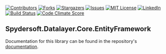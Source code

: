 [![Contributors][contributors-shield]][contributors-url]
[![Forks][forks-shield]][forks-url]
[![Stargazers][stars-shield]][stars-url]
[![Issues][issues-shield]][issues-url]
[![MIT License][license-shield]][license-url]
[![LinkedIn][linkedin-shield]][linkedin-url]
[![Build Status][build-shield]][build-url]
[![Code Climate Score][codeclimate-shield]][codeclimate-url]

## Spydersoft.Datalayer.Core.EntityFramework

Documentation for this library can be found in the repository's [documentation](docs/).

<!-- MARKDOWN LINKS & IMAGES -->
<!-- https://www.markdownguide.org/basic-syntax/#reference-style-links -->
[contributors-shield]: https://img.shields.io/github/contributors/spyder007/spydersoft.datalayer.core.entityframework.svg?style=for-the-badge
[contributors-url]: https://github.com/spyder007/spydersoft.datalayer.core.entityframework/graphs/contributors
[forks-shield]: https://img.shields.io/github/forks/spyder007/spydersoft.datalayer.core.entityframework.svg?style=for-the-badge
[forks-url]: https://github.com/spyder007/spydersoft.datalayer.core.entityframework/network/members
[stars-shield]: https://img.shields.io/github/stars/spyder007/spydersoft.datalayer.core.entityframework?style=for-the-badge
[stars-url]: https://github.com/spyder007/spydersoft.datalayer.core.entityframework/stargazers
[issues-shield]: https://img.shields.io/github/issues/spyder007/spydersoft.datalayer.core.entityframework.svg?style=for-the-badge
[issues-url]: https://github.com/spyder007/spydersoft.datalayer.core.entityframework/issues
[license-shield]: https://img.shields.io/github/license/spyder007/spydersoft.datalayer.core.entityframework.svg?style=for-the-badge
[license-url]: https://github.com/spyder007/spydersoft.datalayer.core.entityframework/blob/main/LICENSE
[linkedin-shield]: https://img.shields.io/badge/-LinkedIn-black.svg?style=for-the-badge&logo=linkedin&colorB=555
[linkedin-url]: https://linkedin.com/in/geregam
[build-shield]: https://img.shields.io/github/workflow/status/spyder007/spydersoft.datalayer.core.entityframework/Library%20Build%20and%20Publish?style=for-the-badge
[build-url]: https://github.com/spyder007/spydersoft.datalayer.core.entityframework/actions/workflows/dotnet-core.yml
[codeclimate-shield]: https://img.shields.io/codeclimate/maintainability/spyder007/spydersoft.datalayer.core.entityframework?style=for-the-badge
[codeclimate-url]: https://codeclimate.com/github/spyder007/spydersoft.datalayer.core.entityframework